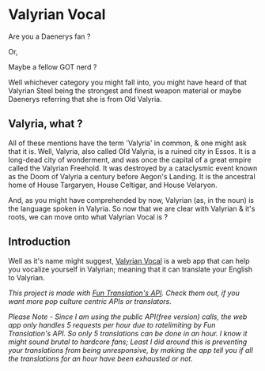 # Valyrian Vocal

Are you a Daenerys fan ?

Or,

Maybe a fellow GOT nerd ?

Well whichever category you might fall into, you might have heard of that Valyrian Steel being the strongest and finest weapon material or maybe Daenerys referring that she is from Old Valyria.

## Valyria, what ?

All of these mentions have the term 'Valyria' in common, & one might ask that it is. Well, Valyria, also called Old Valyria, is a ruined city in Essos. It is a long-dead city of wonderment, and was once the capital of a great empire called the Valyrian Freehold. It was destroyed by a cataclysmic event known as the Doom of Valyria a century before Aegon's Landing. It is the ancestral home of House Targaryen, House Celtigar, and House Velaryon.

And, as you might have comprehended by now, Valyrian (as, in the noun) is the language spoken in Valyria. So now that we are clear with Valyrian & it's roots, we can move onto what Valyrian Vocal is ?

## Introduction

Well as it's name might suggest, [Valyrian Vocal](https://valyrianvocal.netlify.app/) is a web app that can help you vocalize yourself in Valyrian; meaning that it can translate your English to Valyrian.

_This project is made with [Fun Translation's API](https://funtranslations.com/api/valyrian). Check them out, if you want more pop culture centric APIs or translators._

_Please Note - Since I am using the public API(free version) calls, the web app only handles 5 requests per hour due to ratelimiting by Fun Translation's API. So only 5 translations can be done in an hour. I know it might sound brutal to hardcore fans; Least I did around this is preventing your translations from being unresponsive, by making the app tell you if all the translations for an hour have been exhausted or not._
